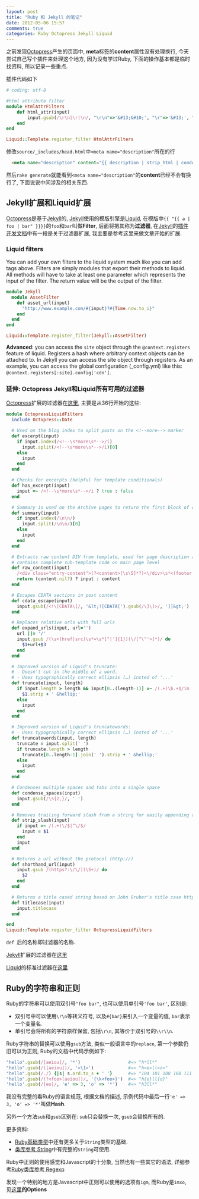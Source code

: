 ```yaml
---
layout: post
title: "Ruby 和 Jekyll 的笔记"
date: 2012-05-06 15:57
comments: true
categories: Ruby Octopress Jekyll Liquid
---
```


之前发现[Octopress][]产生的页面中, **meta**标签的**content**属性没有处理换行, 今天尝试自己写个插件来处理这个地方, 因为没有学过Ruby, 下面的操作基本都是临时找资料, 所以记录一些重点.

插件代码如下

``` ruby plugins/html_attr_filter.rb
# coding: utf-8

#html attribute filter
module HtmlAttrFilters
    def html_attr(input)
        input.gsub(/\r\n|\r|\n/, "\r\n"=>'&#13;&#10;', "\r"=>'&#13;', "\n"=>'&#10;')
    end
end

Liquid::Template.register_filter HtmlAttrFilters
```

修改`source/_includes/head.html`中`<meta name="description"`所在的行

``` html source/_includes/head.html
  <meta name="description" content="{{ description | strip_html | condense_spaces | truncate:150 | html_attr }}">
```

然后`rake generate`就能看到`<meta name="description"`的**content**已经不会有换行了, 下面说说中间涉及的相关东西.


Jekyll扩展和Liquid扩展
----------------------

[Octopress][]是基于[Jekyll][]的, [Jekyll][]使用的模版引擎是[Liquid][], 在模版中`{{ "{{ a | foo | bar" }}}}`的`foo`和`bar`叫做**Filter**, 后面将把其称为**过滤器**, 在[Jekyll][]的[插件开发文档](https://github.com/mojombo/jekyll/wiki/Plugins)中有一段是关于过滤器扩展, 我主要是参考这里来做文章开始的扩展.


### Liquid filters

You can add your own filters to the liquid system much like you can add tags above. Filters are simply modules that export their methods to liquid. All methods will have to take at least one parameter which represents the input of the filter. The return value will be the output of the filter.

``` ruby
module Jekyll
  module AssetFilter
    def asset_url(input)      
      "http://www.example.com/#{input}?#{Time.now.to_i}"
    end
  end
end

Liquid::Template.register_filter(Jekyll::AssetFilter)
```

**Advanced**: you can access the `site` object through the `@context.registers` feature of liquid. Registers a hash where arbitrary context objects can be attached to. In Jekyll you can access the site object through registers. As an example, you can access the global configuration (_config.yml) like this: `@context.registers[:site].config['cdn']`.


### 延伸: Octopress Jekyll和Liquid所有可用的过滤器

[Octopress][]扩展的过滤器在[这里](https://github.com/imathis/octopress/blob/master/plugins/octopress_filters.rb), 主要是从36行开始的这些:

``` ruby plugins/octopress_filters.rb
module OctopressLiquidFilters
  include Octopress::Date

  # Used on the blog index to split posts on the <!--more--> marker
  def excerpt(input)
    if input.index(/<!--\s*more\s*-->/i)
      input.split(/<!--\s*more\s*-->/i)[0]
    else
      input
    end
  end

  # Checks for excerpts (helpful for template conditionals)
  def has_excerpt(input)
    input =~ /<!--\s*more\s*-->/i ? true : false
  end

  # Summary is used on the Archive pages to return the first block of content from a post.
  def summary(input)
    if input.index(/\n\n/)
      input.split(/\n\n/)[0]
    else
      input
    end
  end

  # Extracts raw content DIV from template, used for page description as {{ content }}
  # contains complete sub-template code on main page level
  def raw_content(input)
    /<div class="entry-content">(?<content>[\s\S]*?)<\/div>\s*<(footer|\/article)>/ =~ input
    return (content.nil?) ? input : content
  end

  # Escapes CDATA sections in post content
  def cdata_escape(input)
    input.gsub(/<!\[CDATA\[/, '&lt;![CDATA[').gsub(/\]\]>/, ']]&gt;')
  end

  # Replaces relative urls with full urls
  def expand_urls(input, url='')
    url ||= '/'
    input.gsub /(\s+(href|src)\s*=\s*["|']{1})(\/[^\"'>]*)/ do
      $1+url+$3
    end
  end

  # Improved version of Liquid's truncate:
  # - Doesn't cut in the middle of a word.
  # - Uses typographically correct ellipsis (…) insted of '...'
  def truncate(input, length)
    if input.length > length && input[0..(length-1)] =~ /(.+)\b.+$/im
      $1.strip + ' &hellip;'
    else
      input
    end
  end

  # Improved version of Liquid's truncatewords:
  # - Uses typographically correct ellipsis (…) insted of '...'
  def truncatewords(input, length)
    truncate = input.split(' ')
    if truncate.length > length
      truncate[0..length-1].join(' ').strip + ' &hellip;'
    else
      input
    end
  end

  # Condenses multiple spaces and tabs into a single space
  def condense_spaces(input)
    input.gsub(/\s{2,}/, ' ')
  end

  # Removes trailing forward slash from a string for easily appending url segments
  def strip_slash(input)
    if input =~ /(.+)\/$|^\/$/
      input = $1
    end
    input
  end

  # Returns a url without the protocol (http://)
  def shorthand_url(input)
    input.gsub /(https?:\/\/)(\S+)/ do
      $2
    end
  end

  # Returns a title cased string based on John Gruber's title case http://daringfireball.net/2008/08/title_case_update
  def titlecase(input)
    input.titlecase
  end

end
Liquid::Template.register_filter OctopressLiquidFilters
```

`def `后的名称即过滤器的名称.

[Jekyll][]扩展的过滤器在[这里](https://github.com/mojombo/jekyll/wiki/Liquid-Extensions)

[Liquid][]的标准过滤器在[这里](https://github.com/shopify/liquid/wiki/liquid-for-designers)


Ruby的字符串和正则
------------------

Ruby的字符串可以使用双引号`"foo bar"`, 也可以使用单引号`'foo bar'`, 区别是:

*   双引号中可以使用`\r\n`等转义符号, 以及`#{bar}`来引入一个变量的值, `bar`表示一个变量名.
*   单引号会将所有的字符原样保留, 包括`\r\n`, 其等价于双引号的`\\r\\n`.

Ruby字符串的替换可以使用`gsub`方法, 类似一般语言中的`replace`, 第一个参数仍旧可以为正则, Ruby的文档中代码示例如下:

``` ruby String#gsub
"hello".gsub(/[aeiou]/, '*')                  #=> "h*ll*"
"hello".gsub(/([aeiou])/, '<\1>')             #=> "h<e>ll<o>"
"hello".gsub(/./) {|s| s.ord.to_s + ' '}      #=> "104 101 108 108 111 "
"hello".gsub(/(?<foo>[aeiou])/, '{\k<foo>}')  #=> "h{e}ll{o}"
'hello'.gsub(/[eo]/, 'e' => 3, 'o' => '*')    #=> "h3ll*"
```

我没有完整的看Ruby的语言规范, 根据文档的描述, 示例代码中最后一行`'e' => 3, 'o' => '*'`叫做**Hash**.

另外一个方法`sub`和`gsub`区别在: `sub`只会替换一次, `gsub`会替换所有的.

更多资料:

*    [Ruby基础类型](http://www.ruby-doc.org/docs/ProgrammingRuby/html/tut_stdtypes.html)中还有更多关于`String`类型的基础.
*    [类库参考 String](http://www.ruby-doc.org/core-1.9.3/String.html)中有完整的`String`可使用.

Ruby中正则的使用感觉和Javascript的十分象, 当然也有一些其它的语法, 详细参考[Ruby类库参考 Regexp](http://www.ruby-doc.org/core-1.9.3/Regexp.html)

发现一个特别的地方是Javascript中正则可以使用的选项有`igm`, 而Ruby是`imxo`, 见[这里](http://www.ruby-doc.org/core-1.9.3/Regexp.html)**的Options**


[Octopress]: http://octopress.org/
[Jekyll]: https://github.com/mojombo/jekyll
[Liquid]: https://github.com/Shopify/liquid/wiki